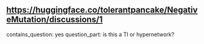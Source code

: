 ## https://huggingface.co/tolerantpancake/NegativeMutation/discussions/1

contains_question: yes
question_part: is this a TI or hypernetwork?